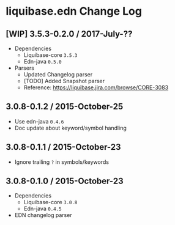 # liquibase.edn Change Log

## [WIP] 3.5.3-0.2.0 / 2017-July-??

- Dependencies
  - Liquibase-core `3.5.3`
  - Edn-java `0.5.0`
- Parsers
  - Updated Changelog parser
  - [TODO] Added Snapshot parser
  - Reference: https://liquibase.jira.com/browse/CORE-3083


## 3.0.8-0.1.2 / 2015-October-25

- Use edn-java `0.4.6`
- Doc update about keyword/symbol handling


## 3.0.8-0.1.1 / 2015-October-23

- Ignore trailing `?` in symbols/keywords


## 3.0.8-0.1.0 / 2015-October-23

- Dependencies
  - Liquibase-core `3.0.8`
  - Edn-java `0.4.5`
- EDN changelog parser
